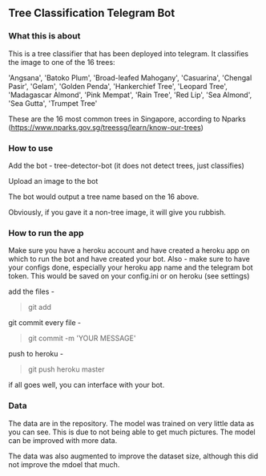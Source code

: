 ## Tree Classification Telegram Bot

### What this is about

This is a tree classifier that has been deployed into telegram. It classifies the image to one of the 16 trees:

'Angsana',
 'Batoko Plum',
 'Broad-leafed Mahogany',
 'Casuarina',
 'Chengal Pasir',
 'Gelam',
 'Golden Penda',
 'Hankerchief Tree',
 'Leopard Tree',
 'Madagascar Almond',
 'Pink Mempat',
 'Rain Tree',
 'Red Lip',
 'Sea Almond',
 'Sea Gutta',
 'Trumpet Tree'

These are the 16 most common trees in Singapore, according to Nparks (https://www.nparks.gov.sg/treessg/learn/know-our-trees)

### How to use 

Add the bot - tree-detector-bot (it does not detect trees, just classifies)

Upload an image to the bot

The bot would output a tree name based on the 16 above.

Obviously, if you gave it a non-tree image, it will give you rubbish.

### How to run the app

Make sure you have a heroku account and have created a heroku app on which to run the bot and have created your bot.
Also - make sure to have your configs done, especially your heroku app name and the telegram bot token. This would be saved on your config.ini or on heroku (see settings)


add the files - 
> git add <the files>

git commit every file - 

> git commit -m 'YOUR MESSAGE'

push to heroku - 

> git push heroku master

if all goes well, you can interface with your bot. 

### Data

The data are in the repository. The model was trained on very little data as you can see. This is due to not being able to get much pictures. The model can be improved with more data. 

The data was also augmented to improve the dataset size, although this did not improve the mdoel that much. 

